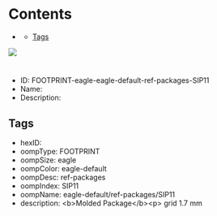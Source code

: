 



Contents
========

* [](#)
	* [Tags](#tags)
  
![][im]
# 

- ID: FOOTPRINT-eagle-eagle-default-ref-packages-SIP11
- Name: 
- Description: 

## Tags

- hexID: 
- oompType: FOOTPRINT
- oompSize: eagle
- oompColor: eagle-default
- oompDesc: ref-packages
- oompIndex: SIP11
- oompName: eagle-default/ref-packages/SIP11
- description: &lt;b&gt;Molded Package&lt;/b&gt;&lt;p&gt;&#xD;
grid 1.7 mm



[im]: image.png
